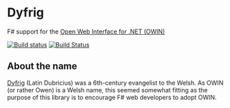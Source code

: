 # Dyfrig

F# support for the [Open Web Interface for .NET (OWIN)](http://owin.org/)

[![Build status](https://ci.appveyor.com/api/projects/status/i9e6hgxgyvvd49qx)](https://ci.appveyor.com/project/panesofglass/dyfrig)
[![Build Status](https://travis-ci.org/fsprojects/dyfrig.svg?branch=master)](https://travis-ci.org/fsprojects/dyfrig)

## About the name

[Dyfrig](http://en.wikipedia.org/wiki/Dubricius) (Latin Dubricius) was a 6th-century evangelist to the Welsh. As OWIN (or rather Owen) is a Welsh name, this seemed somewhat fitting as the purpose of this library is to encourage F# web developers to adopt OWIN.

